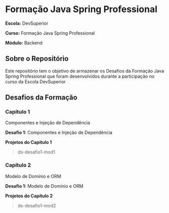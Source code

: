 # Formação Java Spring Professional

**Escola:** DevSuperior

**Curso:** Formação Java Spring Professional

**Módulo:** Backend

## Sobre o Repositório

Este repositório tem o objetivo de armazenar os Desafios da Formação Java Spring Professional que foram desenvolvidos durante a participação no curso da Escola DevSuperior

## Desafios da Formação

### Capítulo 1

Componentes e Injeção de Dependência

**Desafio 1:** Componentes e Injeção de Dependência

**Projetos do Capítulo 1**

> ds-desafio1-mod1

### Capítulo 2

Modelo de Domínio e ORM

**Desafio 1:** Modelo de Domínio e ORM

**Projetos do Capítulo 2**

> ds-desafio1-mod2
